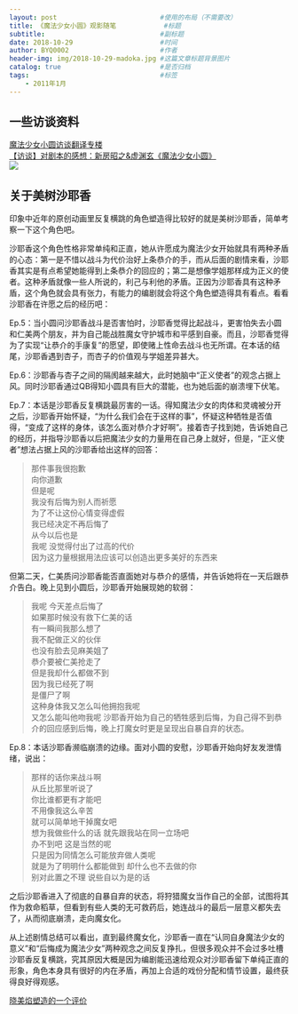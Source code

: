 ```yaml
---
layout: post                          #使用的布局（不需要改）
title: 《魔法少女小圆》观影随笔            #标题
subtitle:                             #副标题
date: 2018-10-29                      #时间
author: BYQ0002                       #作者
header-img: img/2018-10-29-madoka.jpg #这篇文章标题背景图片
catalog: true                         #是否归档
tags:                                 #标签
    - 2011年1月
---
```


## 一些访谈资料

[魔法少女小圆访谈翻译专楼](https://bbs.saraba1st.com/2b/forum.php?mod=viewthread&tid=890256&extra=page%3D2%26filter%3Ddigest%26digest%3D1)  
[【访谈】对剧本的感想：新房昭之&虚渊玄《魔法少女小圆》](https://tieba.baidu.com/p/2923540898)  
![](http://202.116.81.74/cache/6/04/wx2.sinaimg.cn/29d8a674e2370540460334015b158467/e754f7bagy1fuvbg3q3qjj21250apq4p.jpg)

## 关于美树沙耶香

印象中近年的原创动画里反复横跳的角色塑造得比较好的就是美树沙耶香，简单考察一下这个角色吧。

沙耶香这个角色性格非常单纯和正直，她从许愿成为魔法少女开始就具有两种矛盾的心态：第一是不惜以战斗为代价治好上条恭介的手，而从后面的剧情来看，沙耶香其实是有点希望她能得到上条恭介的回应的；第二是想像学姐那样成为正义的使者。这种矛盾就像一些人所说的，利己与利他的矛盾。正因为沙耶香具有这种矛盾，这个角色就会具有张力，有能力的编剧就会将这个角色塑造得具有看点。看看沙耶香在许愿之后的经历吧：

Ep.5：当小圆问沙耶香战斗是否害怕时，沙耶香觉得比起战斗，更害怕失去小圆和仁美两个朋友，并为自己能战胜魔女守护城市和平感到自豪。而且，沙耶香觉得为了实现“让恭介的手康复”的愿望，即使赌上性命去战斗也无所谓。在本话的结尾，沙耶香遇到杏子，而杏子的价值观与学姐差异甚大。

Ep.6：沙耶香与杏子之间的隔阂越来越大，此时她脑中“正义使者”的观念占据上风。同时沙耶香通过QB得知小圆具有巨大的潜能，也为她后面的崩溃埋下伏笔。

Ep.7：本话是沙耶香反复横跳最厉害的一话。得知魔法少女的肉体和灵魂被分开之后，沙耶香开始怀疑，“为什么我们会在于这样的事”，怀疑这种牺牲是否值得，“变成了这样的身体，该怎么面对恭介才好啊”。接着杏子找到她，告诉她自己的经历，并指导沙耶香以后把魔法少女的力量用在自己身上就好，但是，“正义使者”想法占据上风的沙耶香给出这样的回答：
>那件事我很抱歉  
>向你道歉  
>但是呢  
>我没有后悔为别人而祈愿  
>为了不让这份心情变得虚假  
>我已经决定不再后悔了  
>从今以后也是  
>我呢  没觉得付出了过高的代价  
>因为这力量根据用法应该可以创造出更多美好的东西来

但第二天，仁美质问沙耶香能否直面她对与恭介的感情，并告诉她将在一天后跟恭介告白。晚上见到小圆后，沙耶香开始展现她的软弱：
>我呢  今天差点后悔了  
>如果那时候没有救下仁美的话  
>有一瞬间我那么想了  
>我不配做正义的伙伴  
>也没有脸去见麻美姐了  
>恭介要被仁美抢走了  
>但是我却什么都做不到  
>因为我已经死了啊  
>是僵尸了啊  
>这种身体我又怎么叫他拥抱我呢  
>又怎么能叫他吻我呢
沙耶香开始为自己的牺牲感到后悔，为自己得不到恭介的回应感到后悔，晚上打魔女时更是呈现出自暴自弃的状态。

Ep.8：本话沙耶香濒临崩溃的边缘。面对小圆的安慰，沙耶香开始向好友发泄情绪，说出：
>那样的话你来战斗啊  
>从丘比那里听说了  
>你比谁都更有才能吧  
>不用像我这么辛苦  
>就可以简单地干掉魔女吧  
>想为我做些什么的话  就先跟我站在同一立场吧  
>办不到吧  这是当然的呢  
>只是因为同情怎么可能放弃做人类呢  
>就是为了明明什么都能做到  却什么也不去做的你  
>别对此置之不理  说些自以为是的话

之后沙耶香进入了彻底的自暴自弃的状态，将狩猎魔女当作自己的全部，试图将其作为救命稻草，但看到有些人类的无可救药后，她连战斗的最后一层意义都失去了，从而彻底崩溃，走向魔女化。

从上述剧情总结可以看出，直到最终魔女化，沙耶香一直在“认同自身魔法少女的意义”和“后悔成为魔法少女”两种观念之间反复挣扎，但很多观众并不会过多吐槽沙耶香反复横跳，究其原因大概是因为编剧能迅速给观众对沙耶香留下单纯正直的形象，角色本身具有很好的内在矛盾，再加上合适的戏份分配和情节设置，最终获得良好得观感。

[晓美焰塑造的一个评价](https://weibo.com/1869785782/AppRk9he4)